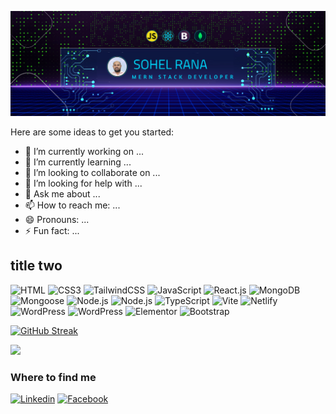 ![](https://raw.githubusercontent.com/sohel5G/sohel5g/main/MERN%20Stack%20developer.png "Sohel Rana - FRONT END DEVELOPER")

Here are some ideas to get you started:

- 🔭 I’m currently working on ...
- 🌱 I’m currently learning ...
- 👯 I’m looking to collaborate on ...
- 🤔 I’m looking for help with ...
- 💬 Ask me about ...
- 📫 How to reach me: ...
- 😄 Pronouns: ...
- ⚡ Fun fact: ...

## title two 
![HTML](https://img.shields.io/badge/HTML5-E34F26?style=flat-square&logo=html5&logoColor=white)
![CSS3](https://img.shields.io/badge/CSS3-1572B6?style=flat-square&logo=css3&logoColor=white)
![TailwindCSS](https://img.shields.io/badge/Tailwind_CSS-38B2AC?style=flat-square&logo=tailwind-css&logoColor=white)
![JavaScript](https://img.shields.io/badge/JavaScript-F7DF1E?style=flat-square&logo=javascript&logoColor=black)
![React.js](https://img.shields.io/badge/React.js-0081CB?style=flat-square&logo=react&logoColor=61DAFB)
![MongoDB](https://img.shields.io/badge/MongoDB-4EA94B?style=flat-square&logo=mongodb&logoColor=white)
![Mongoose](https://img.shields.io/badge/Mongoose-880000?style=flat-square&logo=mongoose&logoColor=white)
![Node.js](https://img.shields.io/badge/Node.js-43853D?style=flat-square&logo=node.js&logoColor=white)
![Node.js](https://img.shields.io/badge/Express.js-000000?style=flat-square&logo=express&logoColor=white)
![TypeScript](https://img.shields.io/badge/TypeScript-007ACC?style=flat-square&logo=typescript&logoColor=white)
![Vite](https://img.shields.io/badge/Vite-593D88?style=flat-square&logo=vite&logoColor=white)
![Netlify](https://img.shields.io/badge/Netlify-00C7B7?style=flat-square&logo=netlify&logoColor=white)
![WordPress](https://img.shields.io/badge/Wordpress-21759B?style=flat-square&logo=wordpress&logoColor=white)
![WordPress](https://img.shields.io/badge/WooCommerce-96588A?style=flat-square&logo=woocommerce&logoColor=white)
![Elementor](https://img.shields.io/badge/Elementor-9146FF?style=flat-square&logo=elementor&logoColor=white)
![Bootstrap](https://img.shields.io/badge/Bootstrap-563D7C?style=flat-square&logo=bootstrap&logoColor=white)


[![GitHub Streak](https://github-readme-streak-stats.herokuapp.com?user=sohel5g&theme=tokyonight-duo&hide_border=true&card_width=500)](https://git.io/streak-stats)


![](http://github-profile-summary-cards.vercel.app/api/cards/profile-details?username=sohel5g&theme=blueberry)


### Where to find me

[![Linkedin](https://img.shields.io/badge/LinkedIn-0077B5?style=flat-square&logo=linkedin&logoColor=white)](https://www.linkedin.com/in/thestoryteller/)
[![Facebook](https://img.shields.io/badge/Facebook-1877F2?style=flat-square&logo=facebook&logoColor=white)](https://facebook.com/hasin)